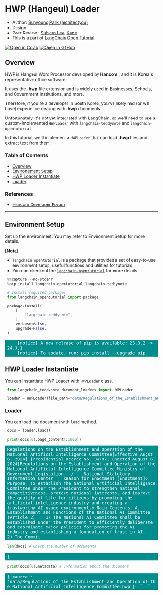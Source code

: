 <style>
.custom {
    background-color: #008d8d;
    color: white;
    padding: 0.25em 0.5em 0.25em 0.5em;
    white-space: pre-wrap;       /* css-3 */
    white-space: -moz-pre-wrap;  /* Mozilla, since 1999 */
    white-space: -pre-wrap;      /* Opera 4-6 */
    white-space: -o-pre-wrap;    /* Opera 7 */
    word-wrap: break-word;
}

pre {
    background-color: #027c7c;
    padding-left: 0.5em;
}

</style>

# HWP (Hangeul) Loader

- Author: [Sunyoung Park (architectyou)](https://github.com/Architectyou)
- Design: 
- Peer Review : [Suhyun Lee](https://github.com/suhyun0115), [Kane](https://github.com/HarryKane11)
- This is a part of [LangChain Open Tutorial](https://github.com/LangChain-OpenTutorial/LangChain-OpenTutorial)

[![Open in Colab](https://colab.research.google.com/assets/colab-badge.svg)](https://colab.research.google.com/github/LangChain-OpenTutorial/LangChain-OpenTutorial/blob/main/06-DocumentLoader/13-HWP-loader.ipynb) [![Open in GitHub](https://img.shields.io/badge/Open%20in%20GitHub-181717?style=flat-square&logo=github&logoColor=white)](https://github.com/LangChain-OpenTutorial/LangChain-OpenTutorial/blob/main/06-DocumentLoader/13-HWP-loader.ipynb)

## Overview

HWP is Hangeul Word Processor developed by **Hancom** , and it is Korea's representative office software.

It uses the **.hwp** file extension and is widely used in Businesses, Schools, and Government Institutions, and more.

Therefore, if you're a developer in South Korea, you've likely had (or will have) experience dealing with **.hwp** documents.

Unfortunately, it's not yet integrated with LangChain, so we'll need to use a custom-implemented `HWPLoader` with `langchain-teddynote` and `langchain-opentutorial` .


In this tutorial, we'll implement a `HWPLoader` that can load **.hwp** files and extract text from them.


### Table of Contents

- [Overview](#overview)
- [Environement Setup](#environment-setup)
- [HWP Loader Instantiate](#hwp-loader-instantiate)
- [Loader](#loader)

### References

- [Hancom Developer Forum](https://developer.hancom.com/)

---

## Environment Setup

Set up the environment. You may refer to [Environment Setup](https://wikidocs.net/257836) for more details.

**[Note]**
- `langchain-opentutorial` is a package that provides a set of easy-to-use environment setup, useful functions and utilities for tutorials. 
- You can checkout the [`langchain-opentutorial`](https://github.com/LangChain-OpenTutorial/langchain-opentutorial-pypi) for more details.

```python
%%capture --no-stderr
%pip install langchain-opentutorial langchain-teddynote
```

```python
# Install required packages
from langchain_opentutorial import package

package.install(
    [
        "langchain-teddynote",
    ],
    verbose=False,
    upgrade=False,
)
```

<pre class="custom">
    [notice] A new release of pip is available: 23.3.2 -> 24.3.1
    [notice] To update, run: pip install --upgrade pip
</pre>

## HWP Loader Instantiate

You can instantiate HWP Loader with `HWPLoader` class.

```python
from langchain_teddynote.document_loaders import HWPLoader

loader = HWPLoader(file_path="data/Regulations_of_the_Establishment_and_Operation_of_the_National_Artificial_Intelligence_Committee.hwp")
```

### Loader

You can load the document with `load` method.

```python
docs = loader.load()

print(docs[0].page_content[:1000])
```

<pre class="custom">Regulations on the Establishment and Operation of the National Artifical Intelligence Committee[Effective Augst 6, 2024] [Presidential Decree No. 34787, Enacted August 6, 2024]Regulations on the Establishment and Operation of the National Artificial Intelligence Committee Ministry of Government Legislation-  /  - National Statutory Information Center    Reason for Enactment [Enactment]◇ Purpose  To establish the National Artificial Intelligence Committee under the President to strengthen national competitiveness, protect national interests, and improve the quality of life for citizens by promoting the artificial intelligence industry and creating a trustworthy AI usage environment.◇ Main Contents  A. Establishment and Functions of the National AI Committee (Article 2)    1) The National AI Committee shall be established under the President to efficiently deliberate and coordinate major policies for promoting the AI industry and establishing a foundation of trust in AI.    2) The Commit
</pre>

```python
len(docs) # Check the number of documents
```




<pre class="custom">1</pre>



```python
print(docs[0].metadata) # Information about the document
```

<pre class="custom">{'source': 'data/Regulations_of_the_Establishment_and_Operation_of_the_National_Artificial_Intelligence_Committee.hwp'}
</pre>
